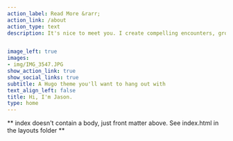 ```yaml
---
action_label: Read More &rarr;
action_link: /about
action_type: text
description: It's nice to meet you. I create compelling encounters, grow online communities, and help users navigate complex systems with honest words, pictures, videos, and data.


image_left: true
images:
- img/IMG_3547.JPG
show_action_link: true
show_social_links: true
subtitle: A Hugo theme you'll want to hang out with
text_align_left: false
title: Hi, I'm Jason.
type: home
---
```


** index doesn't contain a body, just front matter above.
See index.html in the layouts folder **
